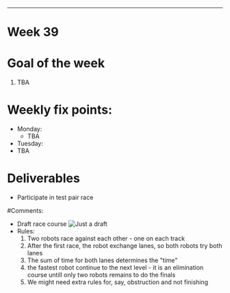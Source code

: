 ---
Week 39
=============

# Goal of the week

1. TBA

# Weekly fix points:

* Monday:
  * TBA
*	Tuesday:
  *	TBA

# Deliverables

* Participate in test pair race

#Comments:

* Draft race course
    ![Just a draft]("images/race.png" "Logo Title Text 1")
* Rules:
  1. Two robots race against each other - one on each track
  2. After the first race, the robot exchange lanes, so both robots try both lanes
  3. The sum of time for both lanes determines the "time"
  3. the fastest robot continue to the next level - it is an elimination course untill only two robots remains to do the finals
  3. We might need extra rules for, say, obstruction and not finishing
